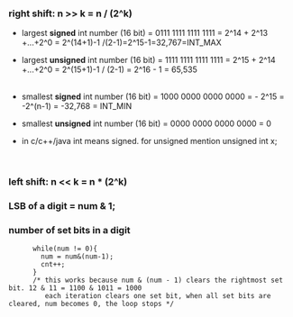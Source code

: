 ### right shift: n >> k = n / (2^k)


 - largest **signed** int number (16 bit) = 0111 1111 1111 1111 =  2^14 + 2^13 +...+2^0 = 2^(14+1)-1 /(2-1)=2^15-1=32,767=INT_MAX<br>
 - largest **unsigned** int number (16 bit) = 1111 1111 1111 1111 = 2^15 + 2^14 +...+2^0 = 2^(15+1)-1 / (2-1) = 2^16 - 1 = 65,535<br><br>

 - smallest **signed** int number (16 bit) = 1000 0000 0000 0000 =  - 2^15 = -2^(n-1) = -32,768 = INT_MIN <br>
 - smallest **unsigned** int number (16 bit) = 0000 0000 0000 0000 = 0 <br>



 - in c/c++/java int means signed. for unsigned mention unsigned int x;

<br> 

### left shift: n << k = n * (2^k)

### LSB of a digit = num & 1;

### number of set bits in a digit 

          while(num != 0){
            num = num&(num-1);
            cnt++;
          }
          /* this works because num & (num - 1) clears the rightmost set bit. 12 & 11 = 1100 & 1011 = 1000
             each iteration clears one set bit, when all set bits are cleared, num becomes 0, the loop stops */
